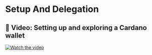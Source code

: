 # Setup And Delegation

## 🎥 Video: Setting up and exploring a Cardano wallet

[![Watch the video](https://img.youtube.com/vi/PPYmrPaDvtI/0.jpg)](https://youtu.be/PPYmrPaDvtI)

